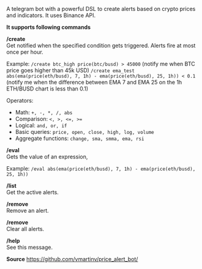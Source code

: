 A telegram bot with a powerful DSL to create alerts based on crypto prices and indicators. It uses Binance API.

**It supports following commands**

**/create <ALERT NAME> <ALERT CONDITION>**  
Get notified when the specified condition gets triggered. Alerts fire at most once per hour.

Example:
`/create btc_high price(btc/busd) > 45000` (notify me when BTC price goes higher than 45k USD)
`/create ema_test abs(ema(price(eth/busd), 7, 1h) - ema(price(eth/busd), 25, 1h)) < 0.1` (notify me when the difference between EMA 7 and EMA 25 on the 1h ETH/BUSD chart is less than 0.1)

Operators:
- Math: `+, -, *, /, abs`
- Comparison: `<, >, <=, >=`
- Logical: `and, or, if`
- Basic queries: `price, open, close, high, log, volume`
- Aggregate functions: `change, sma, smma, ema, rsi`

**/eval <EXPRESSION>**  
Gets the value of an expression,

Example:
`/eval abs(ema(price(eth/busd), 7, 1h) - ema(price(eth/busd), 25, 1h))`

**/list**  
Get the active alerts.

**/remove <ALERT NAME>**  
Remove an alert.

**/remove**  
Clear all alerts.

**/help**  
See this message.

**Source**
https://github.com/vmartinv/price_alert_bot/
